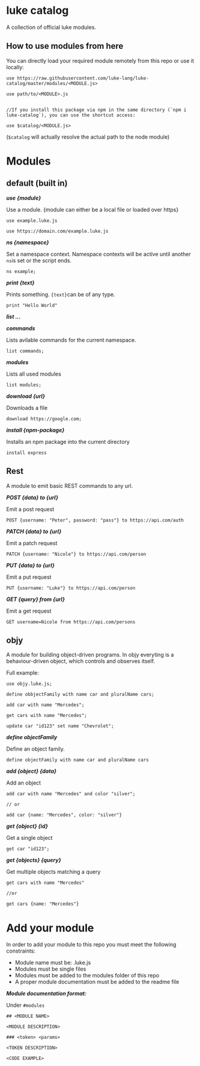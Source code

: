 # luke catalog

A collection of official luke modules.

## How to use modules from here


You can directly load your required module remotely from this repo or use it locally:

```luke
use https://raw.githubusercontent.com/luke-lang/luke-catalog/master/modules/<MODULE.js>

use path/to/<MODULE>.js

 
//If you install this package via npm in the same directory (`npm i luke-catalog`), you can use the shortcut access:

use $catalog/<MODULE.js>
```

(`$catalog` will actually resolve the actual path to the node module)

# Modules

## default (built in)

***use {module}***

Use a module. {module can either be a local file or loaded over https}

```luke
use example.luke.js

use https://domain.com/example.luke.js
```

***ns {namespace}***

Set a namespace context. Namespace contexts will be active until another `ns`is set or the script ends.

```luke
ns example;
```

***print {text}***

Prints something. `{text}`can be of any type.

```luke
print "Hello World"
```

***list ...***

***commands***

Lists avilable commands for the current namespace.

```luke
list commands;
```

***modules***

Lists all used modules

```luke
list modules;
```


***download {url}***

Downloads a file

```luke
download https://google.com;
```

***install {npm-package}***

Installs an npm package into the current directory

```luke
install express
```



## Rest

A module to emit basic REST commands to any url.


***POST {data} to {url}***

Emit a post request

```luke
POST {username: "Peter", password: "pass"} to https://api.com/auth
```

***PATCH {data} to {url}***

Emit a patch request

```luke
PATCH {username: "Nicole"} to https://api.com/person
```

***PUT {data} to {url}***

Emit a put request

```luke
PUT {username: "Luke"} to https://api.com/person
```

***GET {query} from {url}***

Emit a get request

```luke
GET username=Nicole from https://api.com/persons
```



## objy

A module for building object-driven programs. In objy everyting is a behaviour-driven object, which controls and observes itself.

Full example:

```luke
use objy.luke.js;

define obbjectFamily with name car and pluralName cars;

add car with name "Mercedes";

get cars with name "Mercedes";

update car "id123" set name "Chevrolet";
```

***define objectFamily***

Define an object family.

```luke
define objectFamily with name car and pluralName cars
```

***add {object} {data}***

Add an object

```luke
add car with name "Mercedes" and color "silver";

// or

add car {name: "Mercedes", color: "silver"}
```

***get {object} {id}***

Get a single object

```luke
get car "id123";
```

***get {objects} {query}***

Get multiple objects matching a query

```luke
get cars with name "Mercedes"

//or

get cars {name: "Mercedes"}
```





# Add your module

In order to add your module to this repo you must meet the following constraints:

* Module name must be: <MODULENAME>.luke.js
* Modules must be single files
* Modules must be added to the modules folder of this repo
* A proper module documentation must be added to the readme file

***Module documentation format:***

Under `#modules`

```
## <MODULE NAME>

<MODULE DESCRIPTION>

### <token> <params>

<TOKEN DESCRIPTION>

<CODE EXAMPLE>
```
